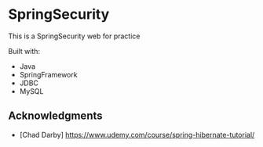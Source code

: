 # SpringSecurity

This is a SpringSecurity web for practice 

Built with:
 
- Java 
- SpringFramework
- JDBC 
- MySQL        

## Acknowledgments

* [Chad Darby] https://www.udemy.com/course/spring-hibernate-tutorial/ 
